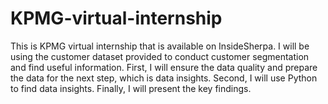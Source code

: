 # KPMG-virtual-internship
This is KPMG virtual internship that is available on InsideSherpa. I will be using the customer dataset provided to conduct customer segmentation and find useful information.
First, I will ensure the data quality and prepare the data for the next step, which is data insights.
Second, I will use Python to find data insights.
Finally, I will present the key findings.
